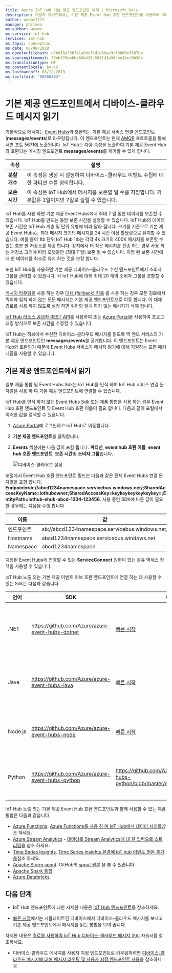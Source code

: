 ```yaml
---
title: Azure IoT Hub 기본 제공 엔드포인트 이해 | Microsoft Docs
description: 개발자 가이드에서는 기본 제공 Event Hub 호환 엔드포인트를 사용하여 디바이스-클라우드 메시지를 읽는 방법을 설명합니다.
author: wesmc7777
manager: philmea
ms.author: wesmc
ms.service: iot-hub
services: iot-hub
ms.topic: conceptual
ms.date: 08/08/2019
ms.openlocfilehash: e7b8f8a33b741a8dcf2d1a68ae3cf86d6e3687eb
ms.sourcegitcommit: 78ebf29ee6be84b415c558f43d34cbe1bcc0b38a
ms.translationtype: MT
ms.contentlocale: ko-KR
ms.lasthandoff: 08/12/2019
ms.locfileid: "68950403"
---
```

# <a name="read-device-to-cloud-messages-from-the-built-in-endpoint"></a>기본 제공 엔드포인트에서 디바이스-클라우드 메시지 읽기

기본적으로 메시지는 [Event Hubs](https://azure.microsoft.com/documentation/services/event-hubs/)와 호환되는 기본 제공 서비스 연결 엔드포인트(**messages/events**)로 라우팅됩니다. 이 엔드포인트는 현재 [AMQP](https://www.amqp.org/) 프로토콜을 통해서만 포트 5671에 노출됩니다. IoT Hub는 다음 속성을 노출하여 기본 제공 Event Hub와 호환되는 메시징 엔드포인트 **messages/events**를 제어할 수 있게 합니다.

| 속성            | 설명 |
| ------------------- | ----------- |
| **분할 개수** | 이 속성은 생성 시 설정하여 디바이스-클라우드 이벤트 수집에 대한 [파티션](../event-hubs/event-hubs-features.md#partitions) 수를 정의합니다. |
| **보존 시간**  | 이 속성은 IoT Hub에서 메시지를 보존할 일 수를 지정합니다. 기본값은 1일이지만 7일로 늘릴 수 있습니다. |

IoT Hub를 사용 하면 기본 제공 Event Hubs에서 최대 7 일 동안 데이터를 보존할 수 있습니다. IoT Hub를 만드는 동안 보존 시간을 설정할 수 있습니다. IoT Hub의 데이터 보존 시간은 IoT Hub 계층 및 단위 유형에 따라 달라 집니다. 크기를 기준으로 기본 제공 Event Hubs는 최대 메시지 크기의 메시지를 24 시간 이상 할당량으로 유지할 수 있습니다. 예를 들어 1tb 단위 IoT Hub 1tb는 각각 4k 크기의 400K 메시지를 보존할 수 있는 충분 한 저장소를 제공 합니다. 장치에서 더 작은 메시지를 전송 하는 경우 사용 되는 저장소 크기에 따라 오랫동안 (최대 7 일) 보존 될 수 있습니다. 지정 된 보존 시간에 대 한 데이터를 최소로 유지 하는 것을 보장 합니다.

또한 IoT Hub를 사용하면 기본 제공 디바이스-클라우드 수신 엔드포인트에서 소비자 그룹을 관리할 수 있습니다. 각 IoT Hub에 대해 최대 20 개의 소비자 그룹을 포함할 수 있습니다.

[메시지 라우팅을](iot-hub-devguide-messages-d2c.md) 사용 하는 경우 [대체 (fallback) 경로](iot-hub-devguide-messages-d2c.md#fallback-route) 를 사용 하는 경우 모든 경로에서 쿼리와 일치 하지 않는 모든 메시지는 기본 제공 엔드포인트으로 이동 합니다. 이 대체 경로를 사용 하지 않도록 설정 하면 쿼리와 일치 하지 않는 메시지가 삭제 됩니다.

[IoT Hub 리소스 공급자 REST API](/rest/api/iothub/iothubresource)를 사용하여 또는 [Azure Portal](https://portal.azure.com)을 사용하여 프로그래밍 방식으로 보존 시간을 수정할 수 있습니다.

IoT Hub는 허브에서 수신한 디바이스-클라우드 메시지를 읽도록 백 엔드 서비스의 기본 제공 엔드포인트인 **messages/events**를 공개합니다. 이 엔드포인트는 Event Hub와 호환되기 때문에 Event Hubs 서비스가 메시지 읽기에 대해 지원하는 모든 메커니즘을 사용할 수 있습니다.

## <a name="read-from-the-built-in-endpoint"></a>기본 제공 엔드포인트에서 읽기

일부 제품 통합 및 Event Hubs Sdk는 IoT Hub를 인식 하며 IoT Hub 서비스 연결 문자열을 사용 하 여 기본 제공 엔드포인트에 연결할 수 있습니다.

IoT Hub를 인식 하지 않는 Event Hubs Sdk 또는 제품 통합을 사용 하는 경우 Event Hub 호환 엔드포인트 및 Event Hub 호환 이름이 필요 합니다. 다음과 같이 포털에서 이러한 값을 검색할 수 있습니다.

1. [Azure Portal](https://portal.azure.com)에 로그인하고 IoT Hub로 이동합니다.

2. **기본 제공 엔드포인트**를 클릭합니다.

3. **Events** 섹션에는 다음 값이 포함 됩니다. **파티션**, **event hub 호환 이름**, **event hub 호환 엔드포인트**, **보존 시간**및 **소비자 그룹**입니다.

    ![디바이스-클라우드 설정](./media/iot-hub-devguide-messages-read-builtin/eventhubcompatible.png)

포털에서 Event Hub 호환 엔드포인트 필드는 다음과 같은 전체 Event Hubs 연결 문자열을 포함 합니다. **Endpoint=sb://abcd1234namespace.servicebus.windows.net/;SharedAccessKeyName=iothubowner;SharedAccessKey=keykeykeykeykeykey=;EntityPath=iothub-ehub-abcd-1234-123456**. 사용 중인 SDK에 다른 값이 필요한 경우에는 다음을 수행 합니다.

| 이름 | 값 |
| ---- | ----- |
| 엔드포인트 | sb://abcd1234namespace.servicebus.windows.net/ |
| Hostname | abcd1234namespace.servicebus.windows.net |
| Namespace | abcd1234namespace |

지정된 Event Hubs에 연결할 수 있는 **ServiceConnect** 권한이 있는 공유 액세스 정책을 사용할 수 있습니다.

IoT Hub 노출 되는 기본 제공 이벤트 허브 호환 엔드포인트에 연결 하는 데 사용할 수 있는 Sdk는 다음과 같습니다.

| 언어 | SDK | 예제 | 참고 |
| -------- | --- | ------ | ----- |
| .NET | https://github.com/Azure/azure-event-hubs-dotnet | [빠른 시작](quickstart-send-telemetry-dotnet.md) | Event Hubs 호환 정보를 사용 합니다. |
 Java | https://github.com/Azure/azure-event-hubs-java | [빠른 시작](quickstart-send-telemetry-java.md) | Event Hubs 호환 정보를 사용 합니다. |
| Node.js | https://github.com/Azure/azure-event-hubs-node | [빠른 시작](quickstart-send-telemetry-node.md) | IoT Hub 연결 문자열 사용 |
| Python | https://github.com/Azure/azure-event-hubs-python | https://github.com/Azure/azure-event-hubs-python/blob/master/examples/iothub_recv.py | IoT Hub 연결 문자열 사용 |

IoT Hub 노출 되는 기본 제공 Event Hub 호환 엔드포인트과 함께 사용할 수 있는 제품 통합은 다음과 같습니다.

* [Azure Functions](https://docs.microsoft.com/azure/azure-functions/). [Azure Functions를 사용 하 여 IoT Hub에서 데이터 처리를](https://azure.microsoft.com/resources/samples/functions-js-iot-hub-processing/)참조 하세요.
* [Azure Stream Analytics](https://docs.microsoft.com/azure/stream-analytics/) - [데이터를 Stream Analytics에 대 한 입력으로 스트리밍](../stream-analytics/stream-analytics-define-inputs.md#stream-data-from-iot-hub)을 참조 하세요.
* [Time Series Insights](https://docs.microsoft.com/azure/time-series-insights/). [Time Series Insights 환경에 IoT hub 이벤트 원본 추가를](../time-series-insights/time-series-insights-how-to-add-an-event-source-iothub.md)참조 하세요.
* [Apache Storm spout](../hdinsight/storm/apache-storm-develop-csharp-event-hub-topology.md). GitHub의 [spout 원본](https://github.com/apache/storm/tree/master/external/storm-eventhubs) 을 볼 수 있습니다.
* [Apache Spark 통합](../hdinsight/spark/apache-spark-eventhub-streaming.md)
* [Azure Databricks](https://docs.microsoft.com/azure/azure-databricks/).

## <a name="next-steps"></a>다음 단계

* IoT Hub 엔드포인트에 대한 자세한 내용은 [IoT Hub 엔드포인트](iot-hub-devguide-endpoints.md)를 참조하세요.

* [빠른 시작](quickstart-send-telemetry-node.md)에서는 시뮬레이트된 디바이스에서 디바이스-클라우드 메시지를 보내고 기본 제공 엔드포인트에서 메시지를 읽는 방법을 보여 줍니다. 

자세한 내용은 [경로를 사용하여 IoT Hub 디바이스-클라우드 메시지 처리](tutorial-routing.md) 자습서를 참조하세요.

* 디바이스-클라우드 메시지를 사용자 지정 엔드포인트로 라우팅하려면 [디바이스-클라우드 메시지에 대해 메시지 라우팅 및 사용자 지정 엔드포인트 사용](iot-hub-devguide-messages-read-custom.md)을 참조하세요.
